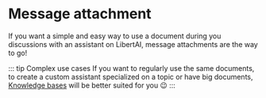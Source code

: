 # Message attachment

If you want a simple and easy way to use a document during you discussions with an assistant on LibertAI, message attachments are the way to go!

::: tip Complex use cases
If you want to regularly use the same documents, to create a custom assistant specialized on a topic or have big documents, [Knowledge bases](./knowledge-base.md) will be better suited for you 😉
:::
